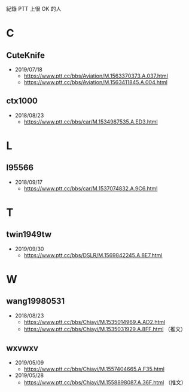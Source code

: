 紀錄 PTT 上很 OK 的人


# C #

## CuteKnife ##

* 2019/07/18
	* https://www.ptt.cc/bbs/Aviation/M.1563370373.A.037.html
	* https://www.ptt.cc/bbs/Aviation/M.1563411845.A.004.html

## ctx1000 ##

* 2018/08/23
	* https://www.ptt.cc/bbs/car/M.1534987535.A.ED3.html


# L #

## l95566 ##

* 2018/09/17
	* https://www.ptt.cc/bbs/car/M.1537074832.A.9C6.html


# T #

## twin1949tw ##

* 2019/09/30
	* https://www.ptt.cc/bbs/DSLR/M.1569842245.A.8E7.html


# W #

## wang19980531 ##

* 2018/08/23
	* https://www.ptt.cc/bbs/Chiayi/M.1535014969.A.AD2.html
	* https://www.ptt.cc/bbs/Chiayi/M.1535031929.A.8FF.html （推文）

## wxvwxv

* 2019/05/09
	* https://www.ptt.cc/bbs/Chiayi/M.1557404665.A.F35.html
* 2019/05/28
	* https://www.ptt.cc/bbs/Chiayi/M.1558898087.A.36F.html （推文）
